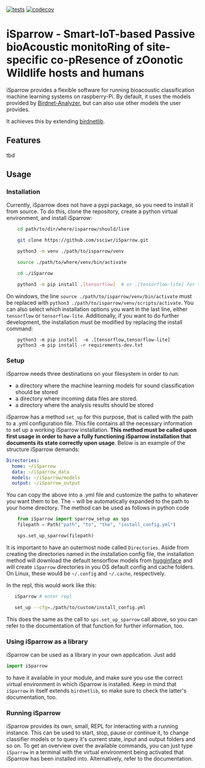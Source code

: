 [![tests](https://github.com/ssciwr/iSparrow/actions/workflows/main.yml/badge.svg?event=push)](https://github.com/ssciwr/iSparrow/actions/workflows/main.yml)
[![codecov](https://codecov.io/gh/ssciwr/iSparrow/graph/badge.svg?token=FwyE0PNiOk)](https://codecov.io/gh/ssciwr/iSparrow)

# iSparrow - Smart-IoT-based Passive bioAcoustic monitoRing of site-specific co-pResence of zOonotic Wildlife hosts and humans

iSparrow provides a flexible software for running bioacoustic classification machine learning systems on raspberry-Pi. By default, it uses the models provided by [Birdnet-Analyzer](https://github.com/kahst/BirdNET-Analyzer/tree/main), but can also use other models the user provides.

It achieves this by extending [birdnetlib](https://github.com/joeweiss/birdnetlib). 

## Features 
tbd 

## Usage
### Installation
Currently, iSparrow does not have a pypi package, so you need to install it from source. To do this, clone the repository, create a python virtual environment, and install iSparrow: 
```bash 
    cd path/to/dir/where/isparrow/should/live 

    git clone https://github.com/ssciwr/iSparrow.git

    python3 -m venv ./path/to/isparrow/venv

    source ./path/to/where/venv/bin/activate 

    cd ./iSparrow 

    python3 -m pip install .[tensorflow]  # or .[tensorflow-lite] for tflite models
``` 
On windows, the line ```source ./path/to/isparrow/venv/bin/activate``` must be replaced with 
```python3 ./path/to/isparrow/venv/scripts/activate```. You can also select which installation options you want in the last line, either ```tensorflow``` or ```tensorflow-lite```. Additionally, 
if you want to do further development, the installation must be modified by replacing the install command: 
```
    python3 -m pip install  -e .[tensorflow,tensorflow-lite]
    python3 -m pip install -r requirements-dev.txt
```

### Setup 
iSparrow needs three destinations on your filesystem in order to run: 
- a directory where the machine learning models for sound classification should be stored 
- a directory where incoming data files are stored. 
- a directory where the analysis results should be stored

iSparrow has a method `set_up` for this purpose, that is called with the path to a .yml configuration file. This file contains all the necessary information to set up a working iSparrow installation.
**This method must be called upon first usage in order to have a fully functioning iSparrow installation that documents its state correctly upon usage**. 
Below is an example of the structure iSparrow demands: 
```yaml 
Directories: 
  home: ~/iSparrow
  data: ~/iSparrow_data
  models: ~/iSparrow/models 
  output: ~/iSparrow_output
```
You can copy the above into a .yml file and customize the paths to whatever you want them to be. The `~` will be automatically expanded to the path to your home directory.
The method can be used as follows in python code

```python 
    from iSparrow import sparrow_setup as sps 
    filepath = Path("path", "to", "the", "install_config.yml")

    sps.set_up_sparrow(filepath)
```
It is important to have an outermost node called  `Directories`. Aside from creating the directories named in the installation config file, the installation method will download the default tensorflow models from [hugginface](https://huggingface.co/MaHaWo/iSparrow_test_models/tree/main) and will create `iSparrow` directories in you OS default config and cache folders. On Linux, these would be `~/.config` and `~/.cache`, respectively.

In the repl, this would work like this: 
```bash
   iSparrow # enter repl 

   set_up --cfg=./path/to/custom/install_config.yml 
``` 
This does the same as the call to ```sps.set_up_sparrow``` call above, so you can refer to the documentation of that function for further information, too. 

### Using iSparrow as a library 
iSparrow can be used as a library in your own application. Just add  
```python 
import iSparrow 
```
to have it available in your module, and make sure you use the correct virtual environment in which iSparrow is installed. Keep in mind that `iSparrow` in itself extends `birdnetlib`, so make sure to check the latter's documentation, too. 

### Running iSparrow 
iSparrow provides its own, small, REPL for interacting with a running instance. This can be used to start, stop, pause or continue it, to change classifier models or to query it's current state, input and output folders and so on. To get an overview over the available commands, you can just type  ```iSparrow``` in a terminal with the virtual environment being activated that iSparrow has been installed into. Alternatively, refer to the documentation.

